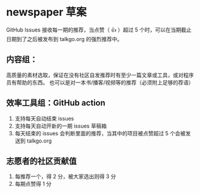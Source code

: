 # newspaper 草案
GitHub Issues 接收每一期的推荐，当点赞（ :thumbsup: ）超过 5 个时，可以在当期截止日期到了之后被发布到 talkgo.org 的强烈推荐中。

## 内容组：

高质量的素材选取，保证在没有社区自发推荐时有至少一篇文章或工具，或对程序员有帮助的东西。
也可以是对一本书/播客/视频等的推荐（必须附上足够的荐语）

## 效率工具组：GitHub action
1. 支持每天自动结束 issues
2. 支持每天自动开新的一期 issues 草稿箱
3. 每天结束的 issues 会判断里面的推荐，当其中的项目被点赞超过 5 个会被发送到 talkgo.org

## 志愿者的社区贡献值
1. 每推荐一个，得 2 分，被大家选出则得 3 分
2. 每期点赞得 1 分


